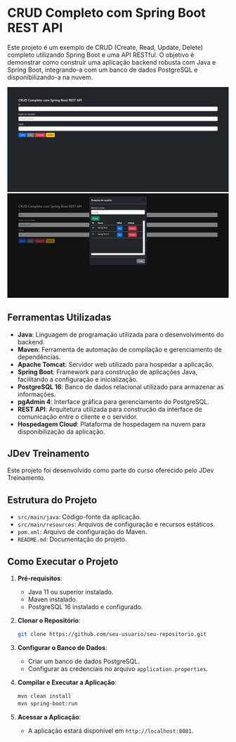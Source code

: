 # CRUD Completo com Spring Boot REST API

Este projeto é um exemplo de CRUD (Create, Read, Update, Delete) completo utilizando Spring Boot e uma API RESTful. O objetivo é demonstrar como construir uma aplicação backend robusta com Java e Spring Boot, integrando-a com um banco de dados PostgreSQL e disponibilizando-a na nuvem.

![Imagem CRUD](assets/print1.png)
![Imagem CRUD](assets/print2.png)

## Ferramentas Utilizadas

- **Java**: Linguagem de programação utilizada para o desenvolvimento do backend.
- **Maven**: Ferramenta de automação de compilação e gerenciamento de dependências.
- **Apache Tomcat**: Servidor web utilizado para hospedar a aplicação.
- **Spring Boot**: Framework para construção de aplicações Java, facilitando a configuração e inicialização.
- **PostgreSQL 16**: Banco de dados relacional utilizado para armazenar as informações.
- **pgAdmin 4**: Interface gráfica para gerenciamento do PostgreSQL.
- **REST API**: Arquitetura utilizada para construção da interface de comunicação entre o cliente e o servidor.
- **Hospedagem Cloud**: Plataforma de hospedagem na nuvem para disponibilização da aplicação.

## JDev Treinamento

Este projeto foi desenvolvido como parte do curso oferecido pelo JDev Treinamento.

## Estrutura do Projeto

- `src/main/java`: Código-fonte da aplicação.
- `src/main/resources`: Arquivos de configuração e recursos estáticos.
- `pom.xml`: Arquivo de configuração do Maven.
- `README.md`: Documentação do projeto.

## Como Executar o Projeto

1. **Pré-requisitos**:
   - Java 11 ou superior instalado.
   - Maven instalado.
   - PostgreSQL 16 instalado e configurado.

2. **Clonar o Repositório**:
   ```sh
   git clone https://github.com/seu-usuario/seu-repositorio.git
   ```

3. **Configurar o Banco de Dados**:
   - Criar um banco de dados PostgreSQL.
   - Configurar as credenciais no arquivo `application.properties`.

4. **Compilar e Executar a Aplicação**:
   ```sh
   mvn clean install
   mvn spring-boot:run
   ```

5. **Acessar a Aplicação**:
   - A aplicação estará disponível em `http://localhost:8081`.